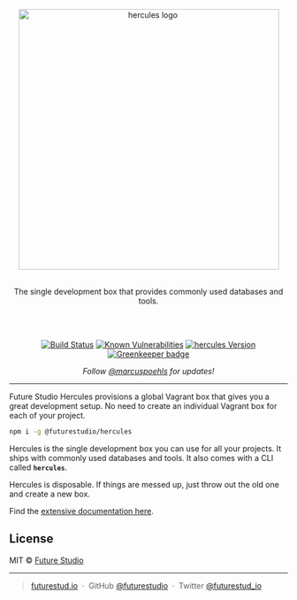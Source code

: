 <div align="center">
  <img src="https://github.com/futurestudio/hercules/blob/master/media/hercules.png?raw=true" alt="hercules logo" width="471" style="max-width:100%;">
  <br/>
  <br/>
  <p>
    The single development box that provides commonly used databases and tools.
  </p>
  <br/>
  <br/>
  <p>
    <a href="https://travis-ci.org/futurestudio/hercules"><img src="https://travis-ci.org/futurestudio/hercules.svg?branch=master" alt="Build Status" data-canonical-src="https://travis-ci.org/futurestudio/hercules.svg?branch=master" style="max-width:100%;"></a>
    <a href="https://snyk.io/test/github/futurestudio/hercules?targetFile=package.json"><img src="https://snyk.io/test/github/futurestudio/hercules/badge.svg?targetFile=package.json" alt="Known Vulnerabilities" data-canonical-src="https://snyk.io/test/github/futurestudio/hercules?targetFile=package.json" style="max-width:100%;"></a>
    <a href="https://www.npmjs.com/package/@futurestudio/hercules"><img src="https://img.shields.io/npm/v/@futurestudio/hercules.svg" alt="hercules Version" data-canonical-src="https://img.shields.io/npm/v/@futurestudio/hercules.svg" style="max-width:100%;"></a>
    <a href="https://greenkeeper.io/" rel="nofollow" class="rich-diff-level-one"><img src="https://badges.greenkeeper.io/futurestudio/hercules.svg" alt="Greenkeeper badge" data-canonical-src="https://badges.greenkeeper.io/futurestudio/hercules.svg" style="max-width:100%;"></a>

  </p>
  <p>
    <em>Follow <a href="http://twitter.com/marcuspoehls">@marcuspoehls</a> for updates!</em>
  </p>
</div>

------

Future Studio Hercules provisions a global Vagrant box that gives you a great development setup. No need to create an individual Vagrant box for each of your project.

```bash
npm i -g @futurestudio/hercules
```

Hercules is the single development box you can use for all your projects. It ships with commonly used databases and tools. It also comes with a CLI called **`hercules`**.

Hercules is disposable. If things are messed up, just throw out the old one and create a new box.


Find the [extensive documentation here](https://boost.futurestud.io/docs/master/hercules).


## License

MIT © [Future Studio](https://futurestud.io)

---

> [futurestud.io](https://futurestud.io) &nbsp;&middot;&nbsp;
> GitHub [@futurestudio](https://github.com/futurestudio/) &nbsp;&middot;&nbsp;
> Twitter [@futurestud_io](https://twitter.com/futurestud_io)
